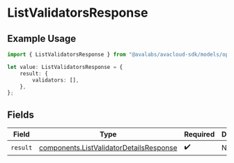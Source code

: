 # ListValidatorsResponse

## Example Usage

```typescript
import { ListValidatorsResponse } from "@avalabs/avacloud-sdk/models/operations";

let value: ListValidatorsResponse = {
    result: {
        validators: [],
    },
};
```

## Fields

| Field                                                                                              | Type                                                                                               | Required                                                                                           | Description                                                                                        |
| -------------------------------------------------------------------------------------------------- | -------------------------------------------------------------------------------------------------- | -------------------------------------------------------------------------------------------------- | -------------------------------------------------------------------------------------------------- |
| `result`                                                                                           | [components.ListValidatorDetailsResponse](../../models/components/listvalidatordetailsresponse.md) | :heavy_check_mark:                                                                                 | N/A                                                                                                |